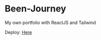# Been-Journey
My own portfolio with ReactJS and Tailwind

Deploy: [Here](nguyenle23.github.io/journey-gallery/)
